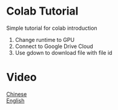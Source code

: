 # Colab Tutorial
Simple tutorial for colab introduction
1. Change runtime to GPU
2. Connect to Google Drive Cloud
3. Use gdown to download file with file id

# Video
[Chinese](https://youtu.be/Q4yskCCixhw)\
[English](https://youtu.be/Q4yskCCixhw)
